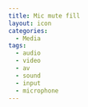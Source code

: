 ```yaml
---
title: Mic mute fill
layout: icon
categories:
  - Media
tags:
  - audio
  - video
  - av
  - sound
  - input
  - microphone
---
```

